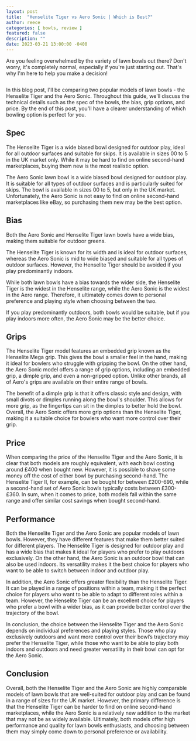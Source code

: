 ```yaml
---
layout: post
title:  "Henselite Tiger vs Aero Sonic | Which is Best?"
author: reece
categories: [ bowls, review ]
featured: false
description: ""
date: 2023-03-21 13:00:00 -0400
---
```

    

<!-- wp:paragraph -->
<p xmlns="http://www.w3.org/1999/xhtml">Are you feeling overwhelmed by the variety of lawn bowls out there? Don't worry, it's completely normal, especially if you're just starting out. That's why I'm here to help you make a decision! </p>
<!-- /wp:paragraph -->

<!-- wp:image {"id":1938,"sizeSlug":"large","linkDestination":"none"} -->
<figure class="wp-block-image size-large"><img src="/img/posts/henselite-tiger-vs-aero-sonic-1024x576.jpg" alt="" class="wp-image-1938"/></figure>
<!-- /wp:image -->

<!-- wp:paragraph -->
<p>In this blog post, I'll be comparing two popular models of lawn bowls - the Henselite Tiger and the Aero Sonic. Throughout this guide, we'll discuss the technical details such as the spec of the bowls, the bias, grip options, and price. By the end of this post, you'll have a clearer understanding of which bowling option is perfect for you.</p>
<!-- /wp:paragraph -->

<!-- wp:heading -->
<h2>Spec</h2>
<!-- /wp:heading -->

<!-- wp:block {"ref":2719} /-->

<!-- wp:paragraph -->
<p>The Henselite Tiger is a wide biased bowl designed for outdoor play, ideal for all outdoor surfaces and suitable for skips. It is available in sizes 00 to 5 in the UK market only. While it may be hard to find on online second-hand marketplaces, buying them new is the most realistic option.</p>
<!-- /wp:paragraph -->

<!-- wp:block {"ref":2735} /-->

<!-- wp:paragraph -->
<p>The Aero Sonic lawn bowl is a wide biased bowl designed for outdoor play. It is suitable for all types of outdoor surfaces and is particularly suited for skips. The bowl is available in sizes 00 to 5, but only in the UK market. Unfortunately, the Aero Sonic is not easy to find on online second-hand marketplaces like eBay, so purchasing them new may be the best option.</p>
<!-- /wp:paragraph -->

<!-- wp:heading -->
<h2>Bias</h2>
<!-- /wp:heading -->

<!-- wp:paragraph -->
<p>Both the Aero Sonic and Henselite Tiger lawn bowls have a wide bias, making them suitable for outdoor greens. </p>
<!-- /wp:paragraph -->

<!-- wp:block {"ref":2828} /-->

<!-- wp:paragraph -->
<p>The Henselite Tiger is known for its width and is ideal for outdoor surfaces, whereas the Aero Sonic is mid to wide biased and suitable for all types of outdoor surfaces. However, the Henselite Tiger should be avoided if you play predominantly indoors.</p>
<!-- /wp:paragraph -->

<!-- wp:paragraph -->
<p>While both lawn bowls have a bias towards the wider side, the Henselite Tiger is the widest in the Henselite range, while the Aero Sonic is the widest in the Aero range. Therefore, it ultimately comes down to personal preference and playing style when choosing between the two. </p>
<!-- /wp:paragraph -->

<!-- wp:block {"ref":2833} /-->

<!-- wp:paragraph -->
<p>If you play predominantly outdoors, both bowls would be suitable, but if you play indoors more often, the Aero Sonic may be the better choice.</p>
<!-- /wp:paragraph -->

<!-- wp:heading -->
<h2>Grips</h2>
<!-- /wp:heading -->

<!-- wp:paragraph -->
<p>The Henselite Tiger model features an embedded grip known as the Henselite Mega grip. This gives the bowl a smaller feel in the hand, making it ideal for bowlers who struggle with gripping the bowl. On the other hand, the Aero Sonic model offers a range of grip options, including an embedded grip, a dimple grip, and even a non-gripped option. Unlike other brands, all of Aero's grips are available on their entire range of bowls.</p>
<!-- /wp:paragraph -->

<!-- wp:paragraph -->
<p>The benefit of a dimple grip is that it offers classic style and design, with small divots or dimples running along the bowl's shoulder. This allows for more grip, as the fingertips can sit in the dimples to better hold the bowl. Overall, the Aero Sonic offers more grip options than the Henselite Tiger, making it a suitable choice for bowlers who want more control over their grip.</p>
<!-- /wp:paragraph -->

<!-- wp:heading -->
<h2>Price</h2>
<!-- /wp:heading -->

<!-- wp:paragraph -->
<p>When comparing the price of the Henselite Tiger and the Aero Sonic, it is clear that both models are roughly equivalent, with each bowl costing around £400 when bought new. However, it is possible to shave some money off the cost of either bowl by purchasing second-hand. The Henselite Tiger II, for example, can be bought for between £200-690, while a second-hand set of Aero Sonic bowls typically costs between £300-£360. In sum, when it comes to price, both models fall within the same range and offer similar cost savings when bought second-hand.</p>
<!-- /wp:paragraph -->

<!-- wp:heading -->
<h2>Performance</h2>
<!-- /wp:heading -->

<!-- wp:paragraph -->
<p>Both the Henselite Tiger and the Aero Sonic are popular models of lawn bowls. However, they have different features that make them better suited for different players. The Henselite Tiger is designed for outdoor play and has a wide bias that makes it ideal for players who prefer to play outdoors exclusively. On the other hand, the Aero Sonic is an outdoor bowl that can also be used indoors. Its versatility makes it the best choice for players who want to be able to switch between indoor and outdoor play.</p>
<!-- /wp:paragraph -->

<!-- wp:paragraph -->
<p>In addition, the Aero Sonic offers greater flexibility than the Henselite Tiger. It can be played in a range of positions within a team, making it the perfect choice for players who want to be able to adapt to different roles within a team. However, the Henselite Tiger can be an excellent choice for players who prefer a bowl with a wider bias, as it can provide better control over the trajectory of the bowl.</p>
<!-- /wp:paragraph -->

<!-- wp:paragraph -->
<p>In conclusion, the choice between the Henselite Tiger and the Aero Sonic depends on individual preferences and playing styles. Those who play exclusively outdoors and want more control over their bowl’s trajectory may prefer the Henselite Tiger, while those who want to be able to play both indoors and outdoors and need greater versatility in their bowl can opt for the Aero Sonic.</p>
<!-- /wp:paragraph -->

<!-- wp:heading -->
<h2>Conclusion</h2>
<!-- /wp:heading -->

<!-- wp:paragraph -->
<p>Overall, both the Henselite Tiger and the Aero Sonic are highly comparable models of lawn bowls that are well-suited for outdoor play and can be found in a range of sizes for the UK market. However, the primary difference is that the Henselite Tiger can be harder to find on online second-hand marketplaces, while the Aero Sonic is a relatively new addition to the market that may not be as widely available. Ultimately, both models offer high performance and quality for lawn bowls enthusiasts, and choosing between them may simply come down to personal preference or availability.</p>
<!-- /wp:paragraph -->
    
